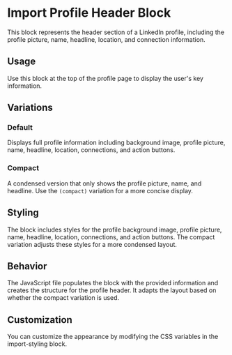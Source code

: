 # Import Profile Header Block

This block represents the header section of a LinkedIn profile, including the profile picture, name, headline, location, and connection information.

## Usage

Use this block at the top of the profile page to display the user's key information.

## Variations

### Default
Displays full profile information including background image, profile picture, name, headline, location, connections, and action buttons.

### Compact
A condensed version that only shows the profile picture, name, and headline. Use the `(compact)` variation for a more concise display.

## Styling

The block includes styles for the profile background image, profile picture, name, headline, location, connections, and action buttons. The compact variation adjusts these styles for a more condensed layout.

## Behavior

The JavaScript file populates the block with the provided information and creates the structure for the profile header. It adapts the layout based on whether the compact variation is used.

## Customization

You can customize the appearance by modifying the CSS variables in the import-styling block.
